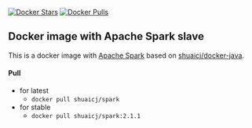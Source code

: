 [![Docker Stars](https://img.shields.io/docker/stars/shuaicj/spark-slave.svg?style=flat-square)](https://hub.docker.com/r/shuaicj/spark-slave) [![Docker Pulls](https://img.shields.io/docker/pulls/shuaicj/spark-slave.svg?style=flat-square)](https://hub.docker.com/r/shuaicj/spark-slave)


## Docker image with Apache Spark slave

This is a docker image with [Apache Spark](https://spark.apache.org) based on [shuaicj/docker-java](https://github.com/shuaicj/docker-java).

#### Pull
- for latest
    - `docker pull shuaicj/spark`
- for stable
    - `docker pull shuaicj/spark:2.1.1`
